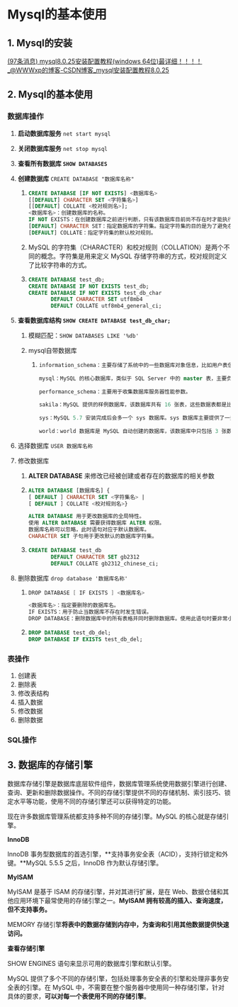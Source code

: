 # Mysql的基本使用

## 1. Mysql的安装

[(97条消息) mysql8.0.25安装配置教程(windows 64位)最详细！！！！_@WWWxp的博客-CSDN博客_mysql安装配置教程8.0.25](https://blog.csdn.net/weixin_43579015/article/details/117228159?utm_source=app&app_version=4.19.1&code=app_1562916241&uLinkId=usr1mkqgl919blen)

## 2. Mysql的基本使用

### 数据库操作

1. **启动数据库服务** `net start mysql` 

2. **关闭数据库服务** `net stop mysql`

3. **查看所有数据库 `SHOW DATABASES`**

4. **创建数据库** `CREATE DATABASE "数据库名称"`

   1. ```sql
      CREATE DATABASE [IF NOT EXISTS] <数据库名>
      [[DEFAULT] CHARACTER SET <字符集名>] 
      [[DEFAULT] COLLATE <校对规则名>];
      <数据库名>：创建数据库的名称。
      IF NOT EXISTS：在创建数据库之前进行判断，只有该数据库目前尚不存在时才能执行操作。
      [DEFAULT] CHARACTER SET：指定数据库的字符集。指定字符集的目的是为了避免在数据库中存储的数据出现乱码的情况。不指定字符集，使用系统的默认字符集。
      [DEFAULT] COLLATE：指定字符集的默认校对规则。
      ```

   2. MySQL 的字符集（CHARACTER）和校对规则（COLLATION）是两个不同的概念。字符集是用来定义 MySQL 存储字符串的方式，校对规则定义了比较字符串的方式。

   3. ````sql
      CREATE DATABASE test_db;
      CREATE DATABASE IF NOT EXISTS test_db;
      CREATE DATABASE IF NOT EXISTS test_db_char
             DEFAULT CHARACTER SET utf8mb4
             DEFAULT COLLATE utf8mb4_general_ci;
      ````

5. **查看数据库结构 `SHOW CREATE DATABASE test_db_char;`**

   1. 模糊匹配：`SHOW DATABASES LIKE '%db'`

   2. mysql自带数据库

      1. ```sql
         information_schema：主要存储了系统中的一些数据库对象信息，比如用户表信息、列信息、权限信息、字符集信息和分区信息等。
             
         mysql：MySQL 的核心数据库，类似于 SQL Server 中的 master 表，主要负责存储数据库用户、用户访问权限等 MySQL 自己需要使用的控制和管理信息。常用的比如在 mysql 数据库的 user 表中修改 root 用户密码。
             
         performance_schema：主要用于收集数据库服务器性能参数。
             
         sakila：MySQL 提供的样例数据库，该数据库共有 16 张表，这些数据表都是比较常见的，在设计数据库时，可以参照这些样例数据表来快速完成所需的数据表。
             
         sys：MySQL 5.7 安装完成后会多一个 sys 数据库。sys 数据库主要提供了一些视图，数据都来自于 performation_schema，主要是让开发者和使用者更方便地查看性能问题。
             
         world：world 数据库是 MySQL 自动创建的数据库，该数据库中只包括 3 张数据表，分别保存城市，国家和国家使用的语言等内容。
         ```

6. 选择数据库 `USER 数据库名称`

7. 修改数据库

   1. **ALTER DATABASE** 来修改已经被创建或者存在的数据库的相关参数

   2. ```sql
      ALTER DATABASE [数据库名] { 
      [ DEFAULT ] CHARACTER SET <字符集名> |
      [ DEFAULT ] COLLATE <校对规则名>}
      
      ALTER DATABASE 用于更改数据库的全局特性。
      使用 ALTER DATABASE 需要获得数据库 ALTER 权限。
      数据库名称可以忽略，此时语句对应于默认数据库。
      CHARACTER SET 子句用于更改默认的数据库字符集。
      ```

   3. ```sql
      CREATE DATABASE test_db
             DEFAULT CHARACTER SET gb2312
             DEFAULT COLLATE gb2312_chinese_ci;
      ```

8. 删除数据库 `drop database '数据库名称'`

   1. ```java
      DROP DATABASE [ IF EXISTS ] <数据库名>
      
      <数据库名>：指定要删除的数据库名。
      IF EXISTS：用于防止当数据库不存在时发生错误。
      DROP DATABASE：删除数据库中的所有表格并同时删除数据库。使用此语句时要非常小心，以免错误删除。如果要使用 DROP DATABASE，需要获得数据库 DROP 权限。
      ```

   2. ```sql
      DROP DATABASE test_db_del;
      DROP DATABASE IF EXISTS test_db_del;
      ```

### 表操作

1. 创建表
2. 删除表
3. 修改表结构
4. 插入数据
5. 修改数据
6. 删除数据

### SQL操作

## 3. 数据库的存储引擎

数据库存储引擎是数据库底层软件组件，数据库管理系统使用数据引擎进行创建、查询、更新和删除数据操作。不同的存储引擎提供不同的存储机制、索引技巧、锁定水平等功能，使用不同的存储引擎还可以获得特定的功能。

现在许多数据库管理系统都支持多种不同的存储引擎。MySQL 的核心就是存储引擎。

**InnoDB**

InnoDB 事务型数据库的首选引擎，**支持事务安全表（ACID），支持行锁定和外键。**MySQL 5.5.5 之后，InnoDB 作为默认存储引擎。

**MyISAM** 

MyISAM 是基于 ISAM 的存储引擎，并对其进行扩展，是在 Web、数据仓储和其他应用环境下最常使用的存储引擎之一。**MyISAM 拥有较高的插入、查询速度，但不支持事务。**

MEMORY 存储引擎**将表中的数据存储到内存中，为查询和引用其他数据提供快速访问。**

**查看存储引擎**

SHOW ENGINES 语句来显示可用的数据库引擎和默认引擎。

MySQL 提供了多个不同的存储引擎，包括处理事务安全表的引擎和处理非事务安全表的引擎。在 MySQL 中，不需要在整个服务器中使用同一种存储引擎，针对具体的要求，**可以对每一个表使用不同的存储引擎**。